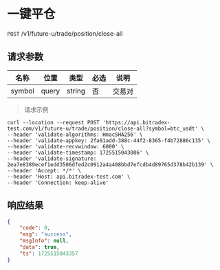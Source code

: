 # 一键平仓

`POST` /v1/future-u/trade/position/close-all

## 请求参数


| 名称     | 位置    | 类型     | 必选 | 说明  |
|--------|-------|--------|----|-----|
| symbol | query | string | 否  | 交易对 |

> 请求示例

```shell
curl --location --request POST 'https://api.bitradex-test.com/v1/future-u/trade/position/close-all?symbol=btc_usdt' \
--header 'validate-algorithms: HmacSHA256' \
--header 'validate-appkey: 2fa91add-388c-44f2-8365-f4b72886c135' \
--header 'validate-recvwindow: 6000' \
--header 'validate-timestamp: 1725515043006' \
--header 'validate-signature: 2ea7e8389ecef1edd3506dfed2c0912a4a408bbd7efcdb4d89765d378b42b139' \
--header 'Accept: */*' \
--header 'Host: api.bitradex-test.com' \
--header 'Connection: keep-alive'
```

## 响应结果

```json
{
    "code": 0,
    "msg": "success",
    "msgInfo": null,
    "data": true,
    "ts": 1725515043357
}
```

